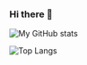 ### Hi there 👋

![My GitHub stats](https://github-readme-stats.vercel.app/api?username=dhaliwal-h)

![Top Langs](https://github-readme-stats.vercel.app/api/top-langs/?username=dhaliwal-h&hide=c,cmake,makefile,c++)
<!--
**dhaliwal-h/dhaliwal-h** is a ✨ _special_ ✨ repository because its `README.md` (this file) appears on your GitHub profile.

Here are some ideas to get you started:

- 🔭 I’m currently working on ...
- 🌱 I’m currently learning ...
- 👯 I’m looking to collaborate on ...
- 🤔 I’m looking for help with ...
- 💬 Ask me about ...
- 📫 How to reach me: ...
- 😄 Pronouns: ...
- ⚡ Fun fact: ...
-->
